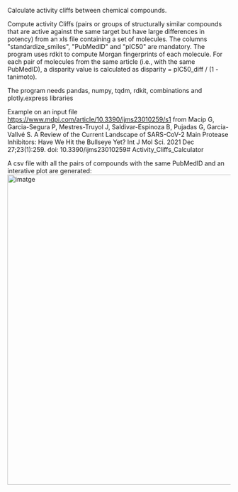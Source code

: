 Calculate activity cliffs between chemical compounds.

Compute activity Cliffs (pairs or groups of structurally similar compounds that are active against the same target but have large differences in potency) from an xls file containing a set of molecules. The columns "standardize_smiles", "PubMedID" and "pIC50" are mandatory. 
The program uses rdkit to compute Morgan fingerprints of each molecule. For each pair of molecules from the same article (i.e., with the same PubMedID), a disparity value is calculated as disparity = pIC50_diff / (1 - tanimoto).

The program needs pandas, numpy, tqdm, rdkit, combinations and plotly.express libraries

Example on an input file https://www.mdpi.com/article/10.3390/ijms23010259/s1 from Macip G, Garcia-Segura P, Mestres-Truyol J, Saldivar-Espinoza B, Pujadas G, Garcia-Vallvé S. A Review of the Current Landscape of SARS-CoV-2 Main Protease Inhibitors: Have We Hit the Bullseye Yet? Int J Mol Sci. 2021 Dec 27;23(1):259. doi: 10.3390/ijms23010259# Activity_Cliffs_Calculator

A csv file with all the pairs of compounds with the same PubMedID and an interative plot are generated:
<img width="1721" height="699" alt="imatge" src="https://github.com/user-attachments/assets/854e2a2d-c722-484b-9961-a6877699a05a" />

